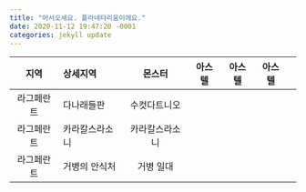 ```yaml
---
title: "어서오세요. 플라네타리움이에요."
date: 2020-11-12 19:47:20 -0001
categories: jekyll update
---
```




|지역|상세지역|몬스터|아스텔|아스텔|아스텔||
|:---:|:---|:---:|:---:|:---:|:---:|:---:|
|라그페란트|다나래들판|수컷다트니오|
|라그페란트|카라칼스라소니|카라칼스라소니|
|라그페란트|거병의 안식처|거병 일대|

